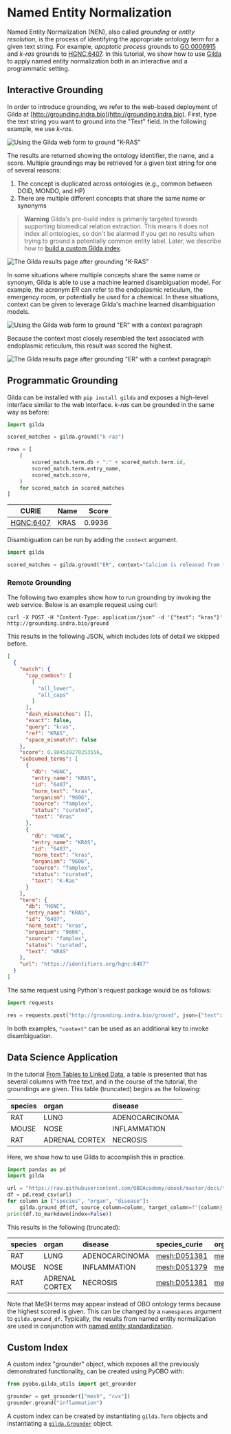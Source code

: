 # Named Entity Normalization

Named Entity Normalization (NEN), also called _grounding_ or _entity resolution_, is the process of identifying the
appropriate ontology term for a given text string. For example, _apoptotic process_ grounds to
[GO:0006915](http://purl.obolibrary.org/obo/GO_0006915) and _k-ras_ grounds
to [HGNC:6407](https://bioregistry.io/hgnc:6407). In this tutorial, we show how to
use [Gilda](https://github.com/gyorilab/gilda) to apply named entity normalization both in an interactive and
a programmatic setting.

## Interactive Grounding

In order to introduce grounding, we refer to the web-based deployment of Gilda at
[http://grounding.indra.bio](http://grounding.indra.bio). First, type the text string you
want to ground into the "Text" field. In the following example, we use _k-ras_.

![Using the Gilda web form to ground "K-RAS"](resources/gilda/1-web.png)

The results are returned showing the ontology identifier, the name,
and a score. Multiple groundings may be retrieved for a given text string for one
of several reasons:

1. The concept is duplicated across ontologies (e.g., common between DOID, MONDO, and HP)
2. There are multiple different concepts that share the same name or synonyms

> **Warning**
> Gilda's pre-build index is primarily targeted towards supporting biomedical relation extraction.
> This means it does not index all ontologies, so don't be alarmed if you get no results when
> trying to ground a potentially common entity label. Later, we describe how
> to [build a custom Gilda index](#Custom-Index).

![The Gilda results page after grounding "K-RAS"](resources/gilda/2-web-results.png)

In some situations where multiple concepts share the same name or synonym, Gilda is able
to use a machine learned disambiguation model. For example, the acronym _ER_ can refer to the
endoplasmic reticulum, the emergency room, or potentially be used for a chemical. In these situations,
context can be given to leverage Gilda's machine learned disambiguation models.

![Using the Gilda web form to ground "ER" with a context paragraph](resources/gilda/3-web-context.png)

Because the context most closely resembled the text associated with endoplasmic reticulum,
this result was scored the highest.

![The Gilda results page after grounding "ER" with a context paragraph](resources/gilda/4-web-context-results.png)

## Programmatic Grounding

Gilda can be installed with `pip install gilda` and exposes a high-level interface similar to the web interface.
_k-ras_ can be grounded in the same way as before:

```python
import gilda

scored_matches = gilda.ground("k-ras")

rows = [
    (
        scored_match.term.db + ":" + scored_match.term.id,
        scored_match.term.entry_name,
        scored_match.score,
    )
    for scored_match in scored_matches
]
```

| CURIE                                         | Name |  Score |
|-----------------------------------------------|------|-------:|
| [HGNC:6407](https://bioregistry.io/hgnc:6407) | KRAS | 0.9936 |

Disambiguation can be run by adding the `context` argument.

```python
import gilda

scored_matches = gilda.ground("ER", context="Calcium is released from the ER.")
```

### Remote Grounding

The following two examples show how to run grounding by invoking the web service. Below is an example request using
curl:

```shell
curl -X POST -H "Content-Type: application/json" -d '{"text": "kras"}' http://grounding.indra.bio/ground
```

This results in the following JSON, which includes lots of detail we skipped before.

```json
[
  {
    "match": {
      "cap_combos": [
        [
          "all_lower",
          "all_caps"
        ]
      ],
      "dash_mismatches": [],
      "exact": false,
      "query": "kras",
      "ref": "KRAS",
      "space_mismatch": false
    },
    "score": 0.984539270253556,
    "subsumed_terms": [
      {
        "db": "HGNC",
        "entry_name": "KRAS",
        "id": "6407",
        "norm_text": "kras",
        "organism": "9606",
        "source": "famplex",
        "status": "curated",
        "text": "Kras"
      },
      {
        "db": "HGNC",
        "entry_name": "KRAS",
        "id": "6407",
        "norm_text": "kras",
        "organism": "9606",
        "source": "famplex",
        "status": "curated",
        "text": "K-Ras"
      }
    ],
    "term": {
      "db": "HGNC",
      "entry_name": "KRAS",
      "id": "6407",
      "norm_text": "kras",
      "organism": "9606",
      "source": "famplex",
      "status": "curated",
      "text": "KRAS"
    },
    "url": "https://identifiers.org/hgnc:6407"
  }
]
```

The same request using Python's request package would be as follows:

```python
import requests

res = requests.post("http://grounding.indra.bio/ground", json={"text": "kras"})
```

In both examples, `"context"` can be used as an additional key to invoke disambiguation.

## Data Science Application

In the tutorial [From Tables to Linked Data](linking-data.md), a table is presented that has
several columns with free text, and in the course of the tutorial, the groundings are given. This table (truncated)
begins as the following:

| species | organ          | disease        |
|:--------|:---------------|:---------------|
| RAT     | LUNG           | ADENOCARCINOMA |
| MOUSE   | NOSE           | INFLAMMATION   |
| RAT     | ADRENAL CORTEX | NECROSIS       |

Here, we show how to use Gilda to accomplish this in practice.

```python
import pandas as pd
import gilda

url = "https://raw.githubusercontent.com/OBOAcademy/obook/master/docs/tutorial/linking_data/data.csv"
df = pd.read_csv(url)
for column in ["species", "organ", "disease"]:
    gilda.ground_df(df, source_column=column, target_column=f"{column}_curie")
print(df.to_markdown(index=False))
```

This results in the following (truncated):

| species | organ          | disease        | species_curie                                       | organ_curie                                         | disease_curie                                       |
|:--------|:---------------|:---------------|:----------------------------------------------------|:----------------------------------------------------|:----------------------------------------------------|
| RAT     | LUNG           | ADENOCARCINOMA | [mesh:D051381](https://bioregistry.io/mesh:D051381) | [mesh:D008168](https://bioregistry.io/mesh:D008168) | [mesh:D000230](https://bioregistry.io/mesh:D000230) |
| MOUSE   | NOSE           | INFLAMMATION   | [mesh:D051379](https://bioregistry.io/mesh:D051379) | [mesh:D009666](https://bioregistry.io/mesh:D009666) | [GO:0006954](https://bioregistry.io/go:0006954)     |
| RAT     | ADRENAL CORTEX | NECROSIS       | [mesh:D051381](https://bioregistry.io/mesh:D051381) | [mesh:D000302](https://bioregistry.io/mesh:D000302) | [GO:0070265](https://bioregistry.io/go:0070265)     |

Note that MeSH terms may appear instead of OBO ontology terms because the highest scored is given. This can be changed
by a `namespaces` argument to `gilda.ground_df`. Typically, the results from named entity normalization are used
in conjunction with [named entity standardization](named-entity-standardization.md).

## Custom Index

A custom index "grounder" object, which exposes all the previously demonstrated functionality, can be created using
PyOBO with:

```python
from pyobo.gilda_utils import get_grounder

grounder = get_grounder(["mesh", "cvx"])
grounder.ground("inflammation")
```

A custom index can be created by instantiating `gilda.Term` objects and instantiating
a [`gilda.Grounder`](https://gilda.readthedocs.io/en/latest/modules/index.html#gilda.grounder.Grounder) object.
